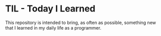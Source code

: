 # TIL - Today I Learned
This repository is intended to bring, as often as possible, something new that I learned in my daily life as a programmer.
